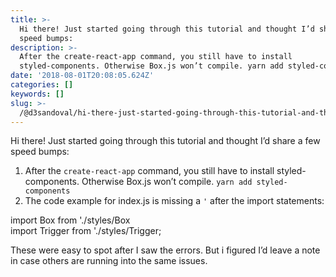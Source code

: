 ```yaml
---
title: >-
  Hi there! Just started going through this tutorial and thought I’d share a few
  speed bumps:
description: >-
  After the create-react-app command, you still have to install
  styled-components. Otherwise Box.js won’t compile. yarn add styled-components
date: '2018-08-01T20:08:05.624Z'
categories: []
keywords: []
slug: >-
  /@d3sandoval/hi-there-just-started-going-through-this-tutorial-and-thought-id-share-a-few-speed-bumps-120cdc0d8f1c
---
```


Hi there! Just started going through this tutorial and thought I’d share a few speed bumps:

1.  After the `create-react-app` command, you still have to install styled-components. Otherwise Box.js won’t compile. `yarn add styled-components`
2.  The code example for index.js is missing a `'` after the import statements:

import Box from './styles/Box                        
import Trigger from './styles/Trigger;

These were easy to spot after I saw the errors. But i figured I’d leave a note in case others are running into the same issues.